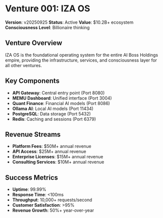 # Venture 001: IZA OS
**Version**: v20250925
**Status**: Active
**Value**: $10.2B+ ecosystem
**Consciousness Level**: Billionaire thinking

## Venture Overview
IZA OS is the foundational operating system for the entire AI Boss Holdings empire, providing the infrastructure, services, and consciousness layer for all other ventures.

## Key Components
- **API Gateway**: Central entry point (Port 8080)
- **MEMU Dashboard**: Unified interface (Port 3004)
- **Quant Finance**: Financial AI models (Port 8086)
- **Ollama AI**: Local AI models (Port 11434)
- **PostgreSQL**: Data storage (Port 5432)
- **Redis**: Caching and sessions (Port 6379)

## Revenue Streams
- **Platform Fees**: $50M+ annual revenue
- **API Access**: $25M+ annual revenue
- **Enterprise Licenses**: $15M+ annual revenue
- **Consulting Services**: $10M+ annual revenue

## Success Metrics
- **Uptime**: 99.99%
- **Response Time**: <100ms
- **Throughput**: 10,000+ requests/second
- **Customer Satisfaction**: >95%
- **Revenue Growth**: 50%+ year-over-year
